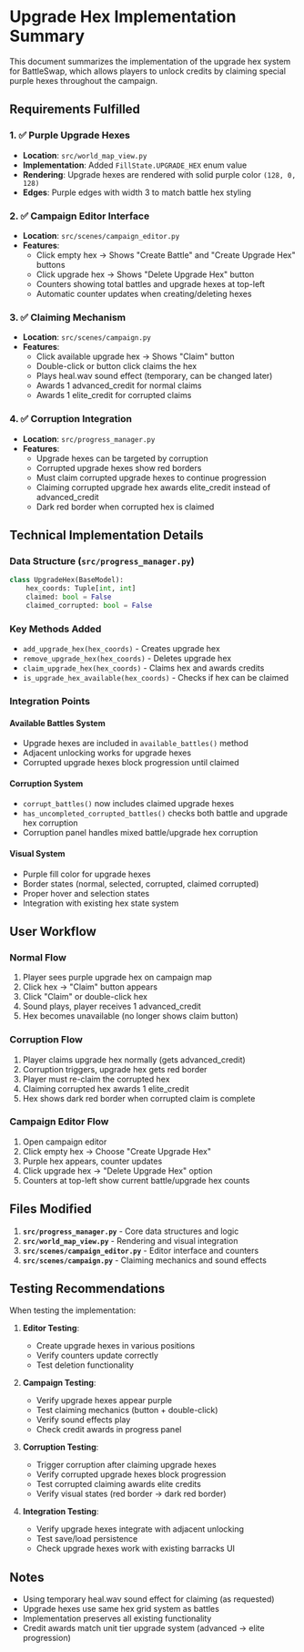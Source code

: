 # Upgrade Hex Implementation Summary

This document summarizes the implementation of the upgrade hex system for BattleSwap, which allows players to unlock credits by claiming special purple hexes throughout the campaign.

## Requirements Fulfilled

### 1. ✅ Purple Upgrade Hexes
- **Location**: `src/world_map_view.py`
- **Implementation**: Added `FillState.UPGRADE_HEX` enum value
- **Rendering**: Upgrade hexes are rendered with solid purple color `(128, 0, 128)`
- **Edges**: Purple edges with width 3 to match battle hex styling

### 2. ✅ Campaign Editor Interface
- **Location**: `src/scenes/campaign_editor.py`
- **Features**:
  - Click empty hex → Shows "Create Battle" and "Create Upgrade Hex" buttons
  - Click upgrade hex → Shows "Delete Upgrade Hex" button
  - Counters showing total battles and upgrade hexes at top-left
  - Automatic counter updates when creating/deleting hexes

### 3. ✅ Claiming Mechanism
- **Location**: `src/scenes/campaign.py`
- **Features**:
  - Click available upgrade hex → Shows "Claim" button
  - Double-click or button click claims the hex
  - Plays heal.wav sound effect (temporary, can be changed later)
  - Awards 1 advanced_credit for normal claims
  - Awards 1 elite_credit for corrupted claims

### 4. ✅ Corruption Integration
- **Location**: `src/progress_manager.py`
- **Features**:
  - Upgrade hexes can be targeted by corruption
  - Corrupted upgrade hexes show red borders
  - Must claim corrupted upgrade hexes to continue progression
  - Claiming corrupted upgrade hex awards elite_credit instead of advanced_credit
  - Dark red border when corrupted hex is claimed

## Technical Implementation Details

### Data Structure (`src/progress_manager.py`)
```python
class UpgradeHex(BaseModel):
    hex_coords: Tuple[int, int]
    claimed: bool = False
    claimed_corrupted: bool = False
```

### Key Methods Added
- `add_upgrade_hex(hex_coords)` - Creates upgrade hex
- `remove_upgrade_hex(hex_coords)` - Deletes upgrade hex
- `claim_upgrade_hex(hex_coords)` - Claims hex and awards credits
- `is_upgrade_hex_available(hex_coords)` - Checks if hex can be claimed

### Integration Points

#### Available Battles System
- Upgrade hexes are included in `available_battles()` method
- Adjacent unlocking works for upgrade hexes
- Corrupted upgrade hexes block progression until claimed

#### Corruption System
- `corrupt_battles()` now includes claimed upgrade hexes
- `has_uncompleted_corrupted_battles()` checks both battle and upgrade hex corruption
- Corruption panel handles mixed battle/upgrade hex corruption

#### Visual System
- Purple fill color for upgrade hexes
- Border states (normal, selected, corrupted, claimed corrupted)
- Proper hover and selection states
- Integration with existing hex state system

## User Workflow

### Normal Flow
1. Player sees purple upgrade hex on campaign map
2. Click hex → "Claim" button appears
3. Click "Claim" or double-click hex
4. Sound plays, player receives 1 advanced_credit
5. Hex becomes unavailable (no longer shows claim button)

### Corruption Flow
1. Player claims upgrade hex normally (gets advanced_credit)
2. Corruption triggers, upgrade hex gets red border
3. Player must re-claim the corrupted hex
4. Claiming corrupted hex awards 1 elite_credit
5. Hex shows dark red border when corrupted claim is complete

### Campaign Editor Flow
1. Open campaign editor
2. Click empty hex → Choose "Create Upgrade Hex"
3. Purple hex appears, counter updates
4. Click upgrade hex → "Delete Upgrade Hex" option
5. Counters at top-left show current battle/upgrade hex counts

## Files Modified

1. **`src/progress_manager.py`** - Core data structures and logic
2. **`src/world_map_view.py`** - Rendering and visual integration
3. **`src/scenes/campaign_editor.py`** - Editor interface and counters
4. **`src/scenes/campaign.py`** - Claiming mechanics and sound effects

## Testing Recommendations

When testing the implementation:

1. **Editor Testing**:
   - Create upgrade hexes in various positions
   - Verify counters update correctly
   - Test deletion functionality

2. **Campaign Testing**:
   - Verify upgrade hexes appear purple
   - Test claiming mechanics (button + double-click)
   - Verify sound effects play
   - Check credit awards in progress panel

3. **Corruption Testing**:
   - Trigger corruption after claiming upgrade hexes
   - Verify corrupted upgrade hexes block progression
   - Test corrupted claiming awards elite credits
   - Verify visual states (red border → dark red border)

4. **Integration Testing**:
   - Verify upgrade hexes integrate with adjacent unlocking
   - Test save/load persistence
   - Check upgrade hexes work with existing barracks UI

## Notes

- Using temporary heal.wav sound effect for claiming (as requested)
- Upgrade hexes use same hex grid system as battles
- Implementation preserves all existing functionality
- Credit awards match unit tier upgrade system (advanced → elite progression)